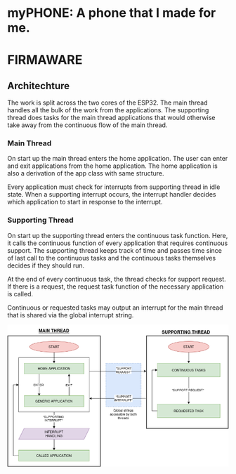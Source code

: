 # myPHONE: A phone that I made for me.

# FIRMAWARE

## Architechture

The work is split across the two cores of the ESP32. The main thread handles all the bulk of the work from the applications. The supporting thread does tasks for the main thread applications that would otherwise take away from the continuous flow of the main thread. 

### Main Thread
On start up the main thread enters the home application. The user can enter and exit applications from the home application. The home application is also a derivation of the app class with same structure. 

Every application must check for interrupts from supporting thread in idle state. When a supporting interrupt occurs, the interrupt handler decides which application to start in response to the interrupt. 

### Supporting Thread
On start up the supporting thread enters the continuous task function. Here, it calls the continuous function of every application that requires continuous support. The supporting thread keeps track of time and passes time since of last call to the continuous tasks and the continuous tasks themselves decides if they should run.

At the end of every continuous task, the thread checks for support request. If there is a request, the request task function of the necessary application is called.

Continuous or requested tasks may output an interrupt for the main thread that is shared via the global interrupt string. 

![Global Architecture](Documentation/Images/GlobalArchitecture.png)
